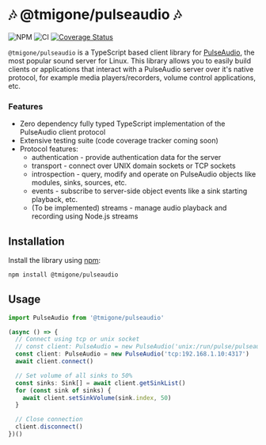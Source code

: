 # 🎶 @tmigone/pulseaudio 🎶
 ![NPM](https://img.shields.io/npm/v/@tmigone/pulseaudio.svg?logo=npm&logoColor=fff&label=NPM+package&color=limegreen&link=https://www.npmjs.com/package/@tmigone/pulseaudio) ![CI](https://github.com/tmigone/pulseaudio/workflows/ci/badge.svg) [![Coverage Status](https://coveralls.io/repos/github/tmigone/pulseaudio/badge.svg?branch=refactor)](https://coveralls.io/github/tmigone/pulseaudio?branch=refactor)

`@tmigone/pulseaudio` is a TypeScript based client library for [PulseAudio](https://www.freedesktop.org/wiki/Software/PulseAudio/), the most popular sound server for Linux. This library allows you to easily build clients or applications that interact with a PulseAudio server over it's native protocol, for example media players/recorders, volume control applications, etc.


### Features
- Zero dependency fully typed TypeScript implementation of the PulseAudio client protocol
- Extensive testing suite (code coverage tracker coming soon)
- Protocol features: 
  - authentication - provide authentication data for the server
  - transport - connect over UNIX domain sockets or TCP sockets
  - introspection - query, modify and operate on PulseAudio objects like modules, sinks, sources, etc.
  - events - subscribe to server-side object events like a sink starting playback, etc.
  - (To be implemented) streams - manage audio playback and recording using Node.js streams

## Installation

Install the library using [npm](https://www.npmjs.com/):
```bash
npm install @tmigone/pulseaudio
```

## Usage

```ts
import PulseAudio from '@tmigone/pulseaudio'

(async () => {
  // Connect using tcp or unix socket
  // const client: PulseAudio = new PulseAudio('unix:/run/pulse/pulseaudio.socket')
  const client: PulseAudio = new PulseAudio('tcp:192.168.1.10:4317')
  await client.connect()

  // Set volume of all sinks to 50%
  const sinks: Sink[] = await client.getSinkList()
  for (const sink of sinks) {
    await client.setSinkVolume(sink.index, 50)
  }

  // Close connection
  client.disconnect()
})()
```
